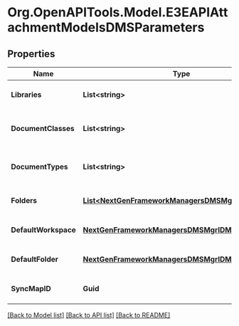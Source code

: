 
# Org.OpenAPITools.Model.E3EAPIAttachmentModelsDMSParameters

## Properties

Name | Type | Description | Notes
------------ | ------------- | ------------- | -------------
**Libraries** | **List&lt;string&gt;** | Gets or sets DMS libraries. | [optional] 
**DocumentClasses** | **List&lt;string&gt;** | Gets or sets DMS document classes. | [optional] 
**DocumentTypes** | **List&lt;string&gt;** | Gets or sets DMS document types. | [optional] 
**Folders** | [**List&lt;NextGenFrameworkManagersDMSMgrIDMSFolder&gt;**](NextGenFrameworkManagersDMSMgrIDMSFolder.md) | Gets or sets DMS folders. | [optional] 
**DefaultWorkspace** | [**NextGenFrameworkManagersDMSMgrIDMSWorkspace**](NextGenFrameworkManagersDMSMgrIDMSWorkspace.md) | Gets or sets the default Workspace. | [optional] 
**DefaultFolder** | [**NextGenFrameworkManagersDMSMgrIDMSFolder**](NextGenFrameworkManagersDMSMgrIDMSFolder.md) | Gets or sets the default DMS folder. | [optional] 
**SyncMapID** | **Guid** | Gets or sets DMS SyncMapID. | [optional] 

[[Back to Model list]](../README.md#documentation-for-models)
[[Back to API list]](../README.md#documentation-for-api-endpoints)
[[Back to README]](../README.md)

